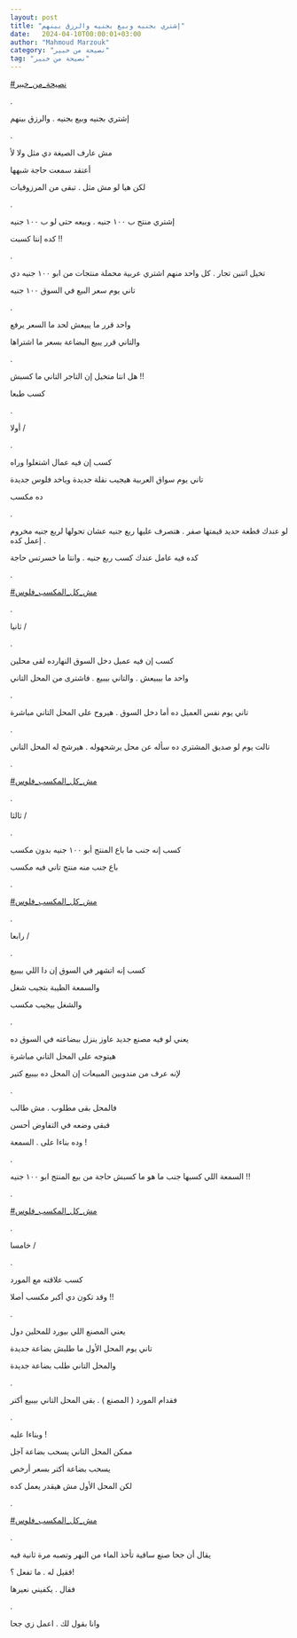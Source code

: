 ```yaml
---
layout: post
title: "إشتري بجنيه وبيع بجنيه والرزق بينهم"
date:   2024-04-10T00:00:01+03:00
author: "Mahmoud Marzouk"
category: "نصيحة من خبير"
tag: "نصيحة من خبير"
---
```



[<u>\#نصيحة\_من\_خبير</u>](https://www.facebook.com/hashtag/%D9%86%D8%B5%D9%8A%D8%AD%D8%A9_%D9%85%D9%86_%D8%AE%D8%A8%D9%8A%D8%B1?__eep__=6&__cft__%5b0%5d=AZWeYAH-WnF5yHD6zLcmXXug8GCJHx3toH_BGiQ_rYnpoTOiEJqpWbKIbCJ7QvXpZ9dPZ1EWhdDoX9AlnVAj_YXaqIp6dslTInPqlB3Ws9kmPLwqmCLfab1msg66M0UNN7RTk1VU8rMAngLaIqYvjZ1f8qWvKR4PXE0qV0_TYnGB0BqMqTvhsChiC9vYfz5q_64&__tn__=*NK-R)

.

إشتري بجنيه وبيع بجنيه . والرزق بينهم

.

مش عارف الصيغة دي مثل ولا لأ

أعتقد سمعت حاجة شبهها

لكن هيا لو مش مثل . تبقى من المرزوقيات

.

إشتري منتج ب ١٠٠ جنيه . وبيعه حتى لو ب ١٠٠ جنيه

كده إنتا كسبت !!

.

تخيل اتنين تجار . كل واحد منهم اشتري عربية محملة منتجات
من ابو ١٠٠ جنيه دي

تاني يوم سعر البيع في السوق ١٠٠ جنيه

.

واحد قرر ما يبيعش لحد ما السعر يرفع

والتاني قرر يبيع البضاعة بسعر ما اشتراها

.

هل انتا متخيل إن التاجر التاني ما كسبش !!

كسب طبعا

.

أولا /

.

كسب إن فيه عمال اشتغلوا وراه

تاني يوم سواق العربية هيجيب نقلة جديدة وياخد فلوس
جديدة

ده مكسب

.

لو عندك قطعة حديد قيمتها صفر . هتصرف عليها ربع جنيه عشان
تحولها لربع جنيه مخروم . إعمل كده

كده فيه عامل عندك كسب ربع جنيه . وانتا ما خسرتس
حاجة

.

[<u>\#مش\_كل\_المكسب\_فلوس</u>](https://www.facebook.com/hashtag/%D9%85%D8%B4_%D9%83%D9%84_%D8%A7%D9%84%D9%85%D9%83%D8%B3%D8%A8_%D9%81%D9%84%D9%88%D8%B3?__eep__=6&__cft__%5b0%5d=AZWeYAH-WnF5yHD6zLcmXXug8GCJHx3toH_BGiQ_rYnpoTOiEJqpWbKIbCJ7QvXpZ9dPZ1EWhdDoX9AlnVAj_YXaqIp6dslTInPqlB3Ws9kmPLwqmCLfab1msg66M0UNN7RTk1VU8rMAngLaIqYvjZ1f8qWvKR4PXE0qV0_TYnGB0BqMqTvhsChiC9vYfz5q_64&__tn__=*NK-R)

.

ثانيا /

.

كسب إن فيه عميل دخل السوق النهارده لقى محلين

واحد ما بيبيعش . والتاني بيبيع . فاشترى من المحل
التاني

.

تاني يوم نفس العميل ده أما دخل السوق . هيروح على المحل
التاني مباشرة

.

تالت يوم لو صديق المشتري ده سأله عن محل يرشحهوله . هيرشح
له المحل التاني

.

[<u>\#مش\_كل\_المكسب\_فلوس</u>](https://www.facebook.com/hashtag/%D9%85%D8%B4_%D9%83%D9%84_%D8%A7%D9%84%D9%85%D9%83%D8%B3%D8%A8_%D9%81%D9%84%D9%88%D8%B3?__eep__=6&__cft__%5b0%5d=AZWeYAH-WnF5yHD6zLcmXXug8GCJHx3toH_BGiQ_rYnpoTOiEJqpWbKIbCJ7QvXpZ9dPZ1EWhdDoX9AlnVAj_YXaqIp6dslTInPqlB3Ws9kmPLwqmCLfab1msg66M0UNN7RTk1VU8rMAngLaIqYvjZ1f8qWvKR4PXE0qV0_TYnGB0BqMqTvhsChiC9vYfz5q_64&__tn__=*NK-R)

.

ثالثا /

.

كسب إنه جنب ما باع المنتج أبو ١٠٠ جنيه بدون مكسب

باع جنب منه منتج تاني فيه مكسب

.

[<u>\#مش\_كل\_المكسب\_فلوس</u>](https://www.facebook.com/hashtag/%D9%85%D8%B4_%D9%83%D9%84_%D8%A7%D9%84%D9%85%D9%83%D8%B3%D8%A8_%D9%81%D9%84%D9%88%D8%B3?__eep__=6&__cft__%5b0%5d=AZWeYAH-WnF5yHD6zLcmXXug8GCJHx3toH_BGiQ_rYnpoTOiEJqpWbKIbCJ7QvXpZ9dPZ1EWhdDoX9AlnVAj_YXaqIp6dslTInPqlB3Ws9kmPLwqmCLfab1msg66M0UNN7RTk1VU8rMAngLaIqYvjZ1f8qWvKR4PXE0qV0_TYnGB0BqMqTvhsChiC9vYfz5q_64&__tn__=*NK-R)

.

رابعا /

.

كسب إنه اتشهر في السوق إن دا اللي بيبيع

والسمعة الطيبة بتجيب شغل

والشغل بيجيب مكسب

.

يعني لو فيه مصنع جديد عاوز ينزل ببضاعته في السوق
ده

هيتوجه على المحل التاني مباشرة

لإنه عرف من مندوبين المبيعات إن المحل ده بيبيع
كتير

.

فالمحل بقى مطلوب . مش طالب

فبقى وضعه في التفاوض أحسن

وده بناءا على . السمعة !

.

السمعة اللي كسبها جنب ما هو ما كسبش حاجة من بيع المنتج
ابو ١٠٠ جنيه !!

.

[<u>\#مش\_كل\_المكسب\_فلوس</u>](https://www.facebook.com/hashtag/%D9%85%D8%B4_%D9%83%D9%84_%D8%A7%D9%84%D9%85%D9%83%D8%B3%D8%A8_%D9%81%D9%84%D9%88%D8%B3?__eep__=6&__cft__%5b0%5d=AZWeYAH-WnF5yHD6zLcmXXug8GCJHx3toH_BGiQ_rYnpoTOiEJqpWbKIbCJ7QvXpZ9dPZ1EWhdDoX9AlnVAj_YXaqIp6dslTInPqlB3Ws9kmPLwqmCLfab1msg66M0UNN7RTk1VU8rMAngLaIqYvjZ1f8qWvKR4PXE0qV0_TYnGB0BqMqTvhsChiC9vYfz5q_64&__tn__=*NK-R)

.

خامسا /

.

كسب علاقته مع المورد

وقد تكون دي أكبر مكسب أصلا !!

.

يعني المصنع اللي بيورد للمحلين دول

تاني يوم المحل الأول ما طلبش بضاعة جديدة

والمحل التاني طلب بضاعة جديدة

.

فقدام المورد ( المصنع ) . بقى المحل التاني بيبيع
أكتر

.

وبناءا عليه !

ممكن المحل التاني يسحب بضاعة آجل

يسحب بضاعة أكتر بسعر أرخص

لكن المحل الأول مش هيقدر يعمل كده

.

[<u>\#مش\_كل\_المكسب\_فلوس</u>](https://www.facebook.com/hashtag/%D9%85%D8%B4_%D9%83%D9%84_%D8%A7%D9%84%D9%85%D9%83%D8%B3%D8%A8_%D9%81%D9%84%D9%88%D8%B3?__eep__=6&__cft__%5b0%5d=AZWeYAH-WnF5yHD6zLcmXXug8GCJHx3toH_BGiQ_rYnpoTOiEJqpWbKIbCJ7QvXpZ9dPZ1EWhdDoX9AlnVAj_YXaqIp6dslTInPqlB3Ws9kmPLwqmCLfab1msg66M0UNN7RTk1VU8rMAngLaIqYvjZ1f8qWvKR4PXE0qV0_TYnGB0BqMqTvhsChiC9vYfz5q_64&__tn__=*NK-R)

.

يقال أن جحا صنع ساقية تأخذ الماء من النهر وتصبه مرة
ثانية فيه

فقيل له . ما تفعل ؟!

فقال . يكفيني نعيرها

.

وانا بقول لك . اعمل زي جحا
